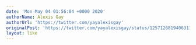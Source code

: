 ```yaml
---
date: 'Mon May 04 01:56:04 +0000 2020'
authorName: Alexis Gay
authorUrl: 'https://twitter.com/yayalexisgay'
originalPost: 'https://twitter.com/yayalexisgay/status/1257126819406311425'
layout: like
---
```


